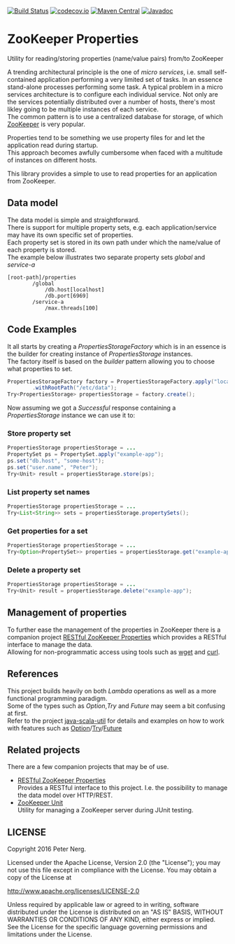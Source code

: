 [![Build Status](https://travis-ci.org/pnerg/zookeeper-properties.svg?branch=master)](https://travis-ci.org/pnerg/zookeeper-properties) [![codecov.io](https://codecov.io/github/pnerg/zookeeper-properties/coverage.svg?branch=master)](https://codecov.io/github/pnerg/zookeeper-properties?branch=master) [![Maven Central](https://maven-badges.herokuapp.com/maven-central/org.dmonix.zookeeper/zookeeper-properties/badge.svg?style=plastic)](https://maven-badges.herokuapp.com/maven-central/org.dmonix.zookeeper/zookeeper-properties) [![Javadoc](http://javadoc-badge.appspot.com/org.dmonix.zookeeper/zookeeper-properties.svg?label=javadoc)](http://javadoc-badge.appspot.com/org.dmonix.zookeeper/zookeeper-properties) 
# ZooKeeper Properties
Utility for reading/storing properties (name/value pairs) from/to ZooKeeper

A trending architectural principle is the one of _micro services_, i.e. small self-contained application performing a very limited set of tasks. In an essence stand-alone processes performing some task. A typical problem in a micro services architecture is to configure each individual service. Not only are the services potentially distributed over a number of hosts, there's most likley going to be multiple instances of each service.  
The common pattern is to use a centralized database for storage, of which [ZooKeeper](https://zookeeper.apache.org/) is very popular.  

Properties tend to be something we use property files for and let the application read during startup.  
This approach becomes awfully cumbersome when faced with a multitude of instances on different hosts.  

This library provides a simple to use to read properties for an application from ZooKeeper.  

## Data model
The data model is simple and straightforward.  
There is support for multiple property sets, e.g. each application/service may have its own specific set of properties.  
Each property set is stored in its own path under which the name/value of each property is stored.  
The example below illustrates two separate property sets _global_ and _service-a_
```
[root-path]/properties
        /global
            /db.host[localhost]
            /db.port[6969]
        /service-a
            /max.threads[100]
```
## Code Examples
It all starts by creating a _PropertiesStorageFactory_ which is in an essence is the builder for creating instance of _PropertiesStorage_ instances.  
The factory itself is based on the _builder_ pattern allowing you to choose what properties to set.
```java
PropertiesStorageFactory factory = PropertiesStorageFactory.apply("localhost:6181")
		.withRootPath("/etc/data");
Try<PropertiesStorage> propertiesStorage = factory.create();
```
Now assuming we got a _Successful_ response containing a _PropertiesStorage_ instance we can use it to:
### Store property set
```java
PropertiesStorage propertiesStorage = ...
PropertySet ps = PropertySet.apply("example-app");
ps.set("db.host", "some-host");
ps.set("user.name", "Peter");
Try<Unit> result = propertiesStorage.store(ps);
```

### List property set names
```java
PropertiesStorage propertiesStorage = ...
Try<List<String>> sets = propertiesStorage.propertySets();
```
### Get properties for a set
```java
PropertiesStorage propertiesStorage = ...
Try<Option<PropertySet>> properties = propertiesStorage.get("example-app");
```

### Delete a property set
```java
PropertiesStorage propertiesStorage = ...
Try<Unit> result = propertiesStorage.delete("example-app");
```

## Management of properties
To further ease the management of the properties in ZooKeeper there is a companion project [RESTful ZooKeeper Properties](https://github.com/pnerg/restful-zookeeper-properties) which provides a RESTful interface to manage the data.  
Allowing for non-programmatic access using tools such as [wget](https://www.gnu.org/software/wget/) and [curl](http://man.cx/curl).

## References
This project builds heavily on both _Lambda_ operations as well as a more functional programming paradigm.  
Some of the types such as _Option_,_Try_ and _Future_ may seem a bit confusing at first.  
Refer to the project [java-scala-util](https://github.com/pnerg/java-scala-util) for details and examples on how to work with features such as [Option](https://github.com/pnerg/java-scala-util/wiki/Option)/[Try](https://github.com/pnerg/java-scala-util/wiki/Try)/[Future](https://github.com/pnerg/java-scala-util/wiki/Future)

## Related projects
There are a few companion projects that may be of use.

* [RESTful ZooKeeper Properties](https://github.com/pnerg/restful-zookeeper-properties)  
  Provides a RESTful interface to this project. I.e. the possibility to manage the data model over HTTP/REST.
* [ZooKeeper Unit](https://github.com/pnerg/zookeeper-junit)  
Utility for managing a ZooKeeper server during JUnit testing.

## LICENSE
Copyright 2016 Peter Nerg.

Licensed under the Apache License, Version 2.0 (the "License");
you may not use this file except in compliance with the License.
You may obtain a copy of the License at

<http://www.apache.org/licenses/LICENSE-2.0>

Unless required by applicable law or agreed to in writing, software
distributed under the License is distributed on an "AS IS" BASIS,
WITHOUT WARRANTIES OR CONDITIONS OF ANY KIND, either express or implied.
See the License for the specific language governing permissions and
limitations under the License.
